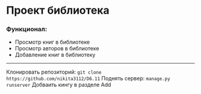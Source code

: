 # Проект библиотека
### Функционал:
- Просмотр книг в библиотеке
- Просмотр авторов в библиотеке
- Добавление книг в библиотеку
____
Клонировать репозиторий: `git clone https://github.com/nikita3112/D6.11`
Поднять сервер: `manage.py runserver`
Добваить кингу в разделе Add